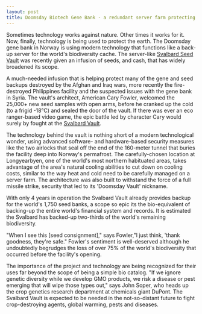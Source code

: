 ```yaml
---
layout: post
title: Doomsday Biotech Gene Bank - a redundant server farm protecting biodiversity
---
```


Sometimes technology works against nature. Other times it works for it. Now, finally, technology is being used to protect the earth. The Doomsday gene bank in Norway is using modern technology that functions like a back-up server for the world's biodiversity cache. The server-like <a href="http://en.wikipedia.org/wiki/Svalbard_Global_Seed_Vault">Svalbard Seed Vault</a> was recently given an infusion of seeds, and cash, that has widely broadened its scope.

A much-needed infusion that is helping protect many of the gene and seed backups destroyed by the Afghan and Iraq wars, more recently the fire-destroyed Philippines facility and the suspected issues with the gene bank in Syria. The vault's architect, American Cary Fowler, welcomed the 25,000+ new seed samples with open arms, before he cranked up the cold (to a frigid -18°C) and sealed the door of the vault. If there was ever an eco ranger-based video game, the epic battle led by character Cary would surely by fought at the <a href="http://www.regjeringen.no/en/dep/lmd/campain/svalbard-global-seed-vault.html">Svalbard Vault</a>.

The technology behind the vault is nothing short of a modern technological wonder, using advanced software- and hardware-based security measures like the two airlocks that seal off the end of the 160-meter tunnel that buries the facility deep into Norway's permafrost. The carefully-chosen location at Longyearbyen, one of the world's most northern habituated areas, takes advantage of the area's natural cooling abilities to cut down on cooling costs, similar to the way heat and cold need to be carefully managed on a server farm. The architecture was also built to withstand the force of a full missile strike, security that led to its 'Doomsday Vault' nickname.

With only 4 years in operation the Svalbard Vault already provides backup for the world's 1,750 seed banks, a scope so epic its the bio-equivalent of backing-up the entire world's financial system and records. It is estimated the Svalbard has backed-up two-thirds of the world's remaining biodiversity.

"When I see this [seed consignment]," says Fowler,"I just think, 'thank goodness, they're safe." Fowler's sentiment is well-deserved although he undoubtedly begrudges the loss of over 75% of the world's biodiversity that occurred before the facility's opening.

The importance of the project and technology are being recognized for their uses far beyond the scope of being a simple bio catalog. "If we ignore genetic diversity while we develop GMO products, we risk a disease or pest emerging that will wipe those types out," says John Soper, who heads up the crop genetics research department at chemicals giant DuPont. The Svalbard Vault is expected to be needed in the not-so-distant future to fight crop-destroying agents, global warming, pests and diseases.
